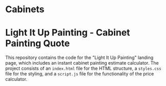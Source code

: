 # Cabinets
# Light It Up Painting - Cabinet Painting Quote

This repository contains the code for the "Light It Up Painting" landing page, which includes an instant cabinet painting estimate calculator. The project consists of an `index.html` file for the HTML structure, a `styles.css` file for the styling, and a `script.js` file for the functionality of the price calculator.
